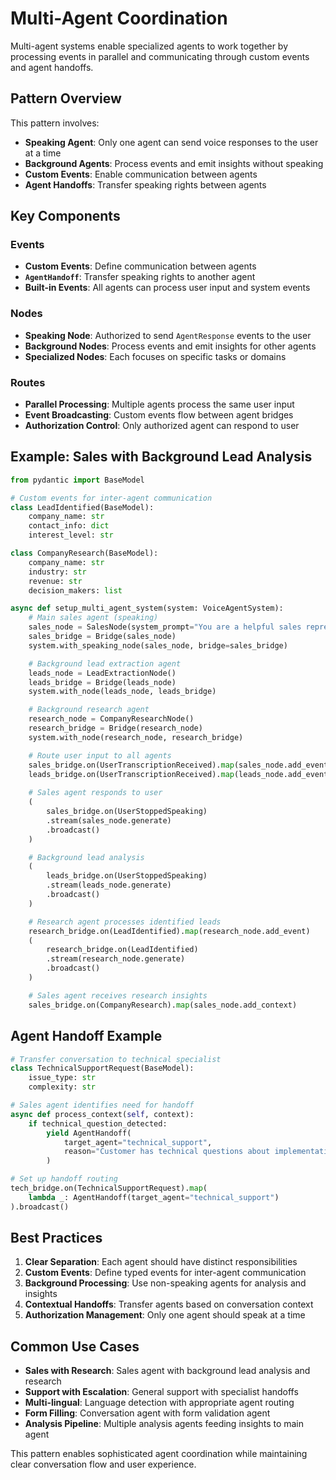 # Multi-Agent Coordination

Multi-agent systems enable specialized agents to work together by processing events in parallel and communicating through custom events and agent handoffs.

## Pattern Overview

This pattern involves:
- **Speaking Agent**: Only one agent can send voice responses to the user at a time
- **Background Agents**: Process events and emit insights without speaking
- **Custom Events**: Enable communication between agents
- **Agent Handoffs**: Transfer speaking rights between agents

## Key Components

### Events
- **Custom Events**: Define communication between agents
- **`AgentHandoff`**: Transfer speaking rights to another agent
- **Built-in Events**: All agents can process user input and system events

### Nodes
- **Speaking Node**: Authorized to send `AgentResponse` events to the user
- **Background Nodes**: Process events and emit insights for other agents
- **Specialized Nodes**: Each focuses on specific tasks or domains

### Routes
- **Parallel Processing**: Multiple agents process the same user input
- **Event Broadcasting**: Custom events flow between agent bridges
- **Authorization Control**: Only authorized agent can respond to user

## Example: Sales with Background Lead Analysis

```python
from pydantic import BaseModel

# Custom events for inter-agent communication
class LeadIdentified(BaseModel):
    company_name: str
    contact_info: dict
    interest_level: str

class CompanyResearch(BaseModel):
    company_name: str
    industry: str
    revenue: str
    decision_makers: list

async def setup_multi_agent_system(system: VoiceAgentSystem):
    # Main sales agent (speaking)
    sales_node = SalesNode(system_prompt="You are a helpful sales representative.")
    sales_bridge = Bridge(sales_node)
    system.with_speaking_node(sales_node, bridge=sales_bridge)

    # Background lead extraction agent
    leads_node = LeadExtractionNode()
    leads_bridge = Bridge(leads_node)
    system.with_node(leads_node, leads_bridge)

    # Background research agent
    research_node = CompanyResearchNode()
    research_bridge = Bridge(research_node)
    system.with_node(research_node, research_bridge)

    # Route user input to all agents
    sales_bridge.on(UserTranscriptionReceived).map(sales_node.add_event)
    leads_bridge.on(UserTranscriptionReceived).map(leads_node.add_event)
    
    # Sales agent responds to user
    (
        sales_bridge.on(UserStoppedSpeaking)
        .stream(sales_node.generate)
        .broadcast()
    )

    # Background lead analysis
    (
        leads_bridge.on(UserStoppedSpeaking)
        .stream(leads_node.generate)
        .broadcast()
    )

    # Research agent processes identified leads
    research_bridge.on(LeadIdentified).map(research_node.add_event)
    (
        research_bridge.on(LeadIdentified)
        .stream(research_node.generate)
        .broadcast()
    )

    # Sales agent receives research insights
    sales_bridge.on(CompanyResearch).map(sales_node.add_context)
```

## Agent Handoff Example

```python
# Transfer conversation to technical specialist
class TechnicalSupportRequest(BaseModel):
    issue_type: str
    complexity: str

# Sales agent identifies need for handoff
async def process_context(self, context):
    if technical_question_detected:
        yield AgentHandoff(
            target_agent="technical_support",
            reason="Customer has technical questions about implementation"
        )

# Set up handoff routing
tech_bridge.on(TechnicalSupportRequest).map(
    lambda _: AgentHandoff(target_agent="technical_support")
).broadcast()
```

## Best Practices

1. **Clear Separation**: Each agent should have distinct responsibilities
2. **Custom Events**: Define typed events for inter-agent communication
3. **Background Processing**: Use non-speaking agents for analysis and insights
4. **Contextual Handoffs**: Transfer agents based on conversation context
5. **Authorization Management**: Only one agent should speak at a time

## Common Use Cases

- **Sales with Research**: Sales agent with background lead analysis and research
- **Support with Escalation**: General support with specialist handoffs
- **Multi-lingual**: Language detection with appropriate agent routing
- **Form Filling**: Conversation agent with form validation agent
- **Analysis Pipeline**: Multiple analysis agents feeding insights to main agent

This pattern enables sophisticated agent coordination while maintaining clear conversation flow and user experience.
